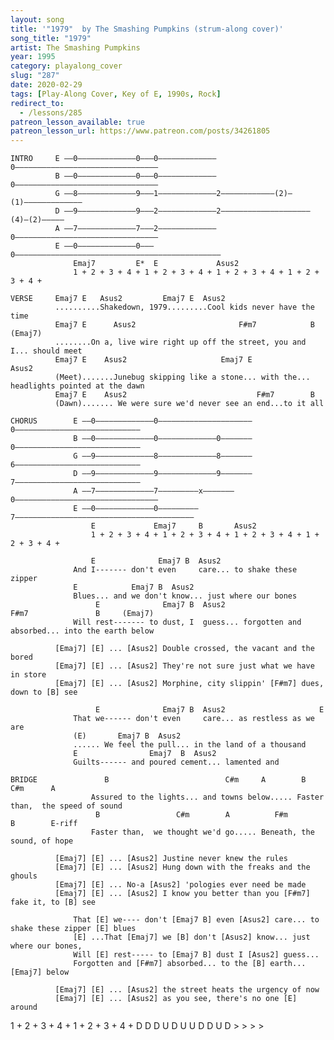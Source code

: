 ```yaml
---
layout: song
title: '"1979"  by The Smashing Pumpkins (strum-along cover)'
song_title: "1979"
artist: The Smashing Pumpkins
year: 1995
category: playalong_cover
slug: "287"
date: 2020-02-29
tags: [Play-Along Cover, Key of E, 1990s, Rock]
redirect_to:
  - /lessons/285
patreon_lesson_available: true
patreon_lesson_url: https://www.patreon.com/posts/34261805
---
```


<!-- patreon_lesson_available: true
patreon_lesson_url: https://www.patreon.com/posts/34261805 -->


    INTRO     E ––0–––––––––––––0–––0–––––––––––––0––––––––––––––––––––––––––––––––
              B ––0–––––––––––––0–––0–––––––––––––0––––––––––––––––––––––––––––––––
              G ––8–––––––––––––9–––1–––––––––––––2––––––––––––(2)–(1)–––––––––––––
              D ––9–––––––––––––9–––2–––––––––––––2––––––––––––––––––––(4)–(2)–––––
              A ––7–––––––––––––7–––2–––––––––––––0––––––––––––––––––––––––––––––––
              E ––0–––––––––––––0–––0––––––––––––––––––––––––––––––––––––––––––––––
                  Emaj7         E*  E             Asus2
                  1 + 2 + 3 + 4 + 1 + 2 + 3 + 4 + 1 + 2 + 3 + 4 + 1 + 2 + 3 + 4 +

    VERSE     Emaj7 E   Asus2         Emaj7 E  Asus2
              ..........Shakedown, 1979.........Cool kids never have the time
              Emaj7 E      Asus2                       F#m7            B            (Emaj7)
              ........On a, live wire right up off the street, you and I... should meet
              Emaj7 E    Asus2                     Emaj7 E             Asus2
              (Meet).......Junebug skipping like a stone... with the... headlights pointed at the dawn
              Emaj7 E    Asus2                             F#m7        B
              (Dawn)....... We were sure we'd never see an end...to it all

    CHORUS        E ––0–––––––––––––0–––––––––––––––––––––0––––––––––––––––––––––––––––
                  B ––0–––––––––––––0–––––––––––––0–––––––0––––––––––––––––––––––––––––
                  G ––9–––––––––––––8–––––––––––––8–––––––6––––––––––––––––––––––––––––
                  D ––9–––––––––––––9–––––––––––––9–––––––7––––––––––––––––––––––––––––
                  A ––7–––––––––––––7–––––––––x–––––––0––––––––––––––––––––––––––––––––
                  E ––0–––––––––––––0–––––––––7––––––––––––––––––––––––––––––––––––––––
                      E             Emaj7     B       Asus2
                      1 + 2 + 3 + 4 + 1 + 2 + 3 + 4 + 1 + 2 + 3 + 4 + 1 + 2 + 3 + 4 +

                      E              Emaj7 B  Asus2
                  And I------- don't even     care... to shake these zipper
                  E            Emaj7 B  Asus2
                  Blues... and we don't know... just where our bones
                       E              Emaj7 B  Asus2                    F#m7               B     (Emaj7)
                  Will rest------- to dust, I  guess... forgotten and absorbed... into the earth below

              [Emaj7] [E] ... [Asus2] Double crossed, the vacant and the bored
              [Emaj7] [E] ... [Asus2] They're not sure just what we have in store
              [Emaj7] [E] ... [Asus2] Morphine, city slippin' [F#m7] dues, down to [B] see

                       E              Emaj7 B  Asus2                     E
                  That we------ don't even     care... as restless as we are
                  (E)       Emaj7 B  Asus2
                  ...... We feel the pull... in the land of a thousand
                  E                Emaj7  B  Asus2
                  Guilts------ and poured cement... lamented and

    BRIDGE               B                          C#m     A        B                 C#m      A    
                      Assured to the lights... and towns below..... Faster than,  the speed of sound  
                       B                 C#m        A          F#m         B        E-riff
                      Faster than,  we thought we'd go..... Beneath, the sound, of hope

              [Emaj7] [E] ... [Asus2] Justine never knew the rules
              [Emaj7] [E] ... [Asus2] Hung down with the freaks and the ghouls
              [Emaj7] [E] ... No-a [Asus2] 'pologies ever need be made
              [Emaj7] [E] ... [Asus2] I know you better than you [F#m7] fake it, to [B] see

                  That [E] we---- don't [Emaj7 B] even [Asus2] care... to shake these zipper [E] blues
                  [E] ...That [Emaj7] we [B] don't [Asus2] know... just where our bones,
                  Will [E] rest----- to [Emaj7 B] dust I [Asus2] guess...
                  Forgotten and [F#m7] absorbed... to the [B] earth... [Emaj7] below

              [Emaj7] [E] ... [Asus2] the street heats the urgency of now
              [Emaj7] [E] ... [Asus2] as you see, there's no one [E] around


1 + 2 + 3 + 4 + 1 + 2 + 3 + 4 +
D   D   D U D U   U D   D U D
    >       >       >       >
